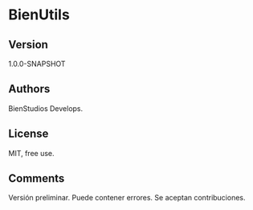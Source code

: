 # BienUtils

## Version

1.0.0-SNAPSHOT

## Authors

BienStudios Develops.

## License

MIT, free use.

## Comments

Versión preliminar. Puede contener errores. Se aceptan contribuciones.
